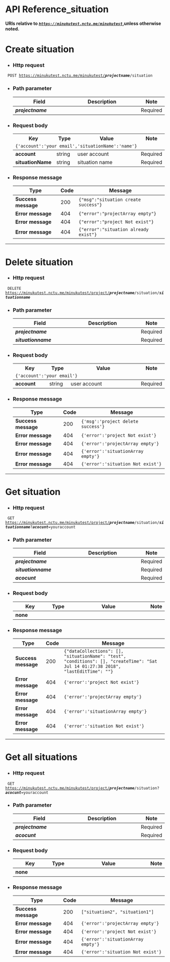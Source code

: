 API Reference_situation
===
**URIs relative to <em style='color:red'><code>https://minukutest.nctu.me/minukutest</code></em>,unless otherwise noted.**


# Create situation

- ### Http request 
<code> POST https://minukutest.nctu.me/minukutest/<em><b>projectname</b></em>/situation </code> 

- ### Path parameter 
 
     <table>
        <col width="40%">
        <col width="100%">
        <col width="30%">
        <thead>
            <tr>
                <th>Field</th>
                <th>Description</th>
                <th>Note</th>
            </tr>
        </thead>
        <tbody>
            <tr>
            <td><em><b>projectname</b></em></td>
                <td></td>
                <td>Required</td> 
            </tr>
        </tbody>
      </table>


- ### Request body
 
     <table>
        <col width="25%">
        <col width="15%">
        <col width="100%">
        <col width="15%">
        <thead>
            <tr>
                <th>Key</th>
                <th>Type</th>
                <th>Value</th>
                <th>Note</th>
            </tr>
            <tr><td colspan="4"><code>{'account':'your email','situationName':'name'}</code></td></tr>
        </thead>
            <tr>
            <td><b>account</b></td>
                <td>string</td>
                <td>user account</td>
                <td>Required</td>
            </tr>
            <tr>
            <td><b>situationName</b></td>
                <td>string</td>
                <td>situation name</td>
                <td>Required</td>
            </tr>
    </table>

- ### Response message

     <table>
        <thead>
            <tr>
                <th>Type</th>
                <th>Code</th>
                <th>Message</th>
            </tr>
        </thead>
        <tbody>
            <tr>
            <td><b>Success message</b></td>
                <td>200</td>
                <td><code>{"msg":"situation create success"}</code></td>
            </tr>
            <tr>
            <td><b>Error message</b></td>
                <td>404</td>
                <td><code>{"error":"projectArray empty"}</code></td>
            </tr>
            <tr>
            <td><b>Error message</b></td>
                <td>404</td>
                <td><code>{"error":"project Not exist"}</code></td>
            </tr>
            <tr>
            <td><b>Error message</b></td>
                <td>404</td>
                <td><code>{"error":"situation already exist"}</code></td>
            </tr>
        </tbody>
    </table>
    
---

# Delete situation

- ### Http request 
<code> DELETE https://minukutest.nctu.me/minukutest/project/<em><b>projectname</b></em>/situation/<em><b>situationname</b></em></code>

- ### Path parameter 
 
     <table>
        <col width="40%">
        <col width="100%">
        <col width="30%">
        <thead>
            <tr>
                <th>Field</th>
                <th>Description</th>
                <th>Note</th>
            </tr>
        </thead>
        <tbody>
            <tr>
            <td><em><b>projectname</b></em></td>
                <td></td>
                <td>Required</td> 
            </tr>
            <tr>
            <td><em><b>situationname</b><em></td>
                <td></td>
                <td>Required</td> 
            </tr>
        </tbody>
      </table>


- ### Request body
 
     <table>
        <col width="25%">
        <col width="15%">
        <col width="100%">
        <col width="15%">
        <thead>
            <tr>
                <th>Key</th>
                <th>Type</th>
                <th>Value</th>
                <th>Note</th>
            </tr>
            <tr><td colspan="4"><code>{'account':'your email'}</code></td></tr>
        </thead>
            <tr>
            <td><b>account</b></td>
                <td>string</td>
                <td>user account</td>
                <td>Required</td>
            </tr>
    </table>

- ### Response message

     <table>
        <thead>
            <tr>
                <th>Type</th>
                <th>Code</th>
                <th>Message</th>
            </tr>
        </thead>
        <tbody>
            <tr>
            <td><b>Success message</b></td>
                <td>200</td>
                <td colspan="4"><code>{'msg':'project delete success'}</code></td>
            </tr>
            <tr>
            <td><b>Error message</b></td>
                <td>404</td>
                <td colspan="4"><code>{'error':'project Not exist'}</code></td>
            </tr>
            <tr>
            <td><b>Error message</b></td>
                <td>404</td>
                <td colspan="4"><code>{'error':'projectArray empty'}</code></td>
            </tr>
            <tr>
            <td><b>Error message</b></td>
                <td>404</td>
                <td colspan="4"><code>{'error':'situationArray empty'}</code></td>
            </tr>
            <tr>
            <td><b>Error message</b></td>
                <td>404</td>
                <td colspan="4"><code>{'error':'situation Not exist'}</code></td>
            </tr>
        </tbody>
    </table>
    

---

# Get situation

- ### Http request 
<code> GET https://minukutest.nctu.me/minukutest/project/<em><b>projectname</b></em>/situation/<em><b>situationname</b></em>?<em><b>acocunt</b></em>=youraccount</code>

- ### Path parameter 
 
     <table>
        <col width="40%">
        <col width="100%">
        <col width="30%">
        <thead>
            <tr>
                <th>Field</th>
                <th>Description</th>
                <th>Note</th>
            </tr>
        </thead>
        <tbody>
            <tr>
            <td><em><b>projectname</b></em></td>
                <td></td>
                <td>Required</td> 
            </tr>
            <tr>
            <td><em><b>situationname</b></em></td>
                <td></td>
                <td>Required</td> 
            </tr>
            <tr>
            <td><em><b>acocunt</b></em></td>
                <td></td>
                <td>Required</td> 
            </tr>
        </tbody>
      </table>


- ### Request body
 
     <table>
        <col width="25%">
        <col width="15%">
        <col width="100%">
        <col width="15%">
        <thead>
            <tr>
                <th>Key</th>
                <th>Type</th>
                <th>Value</th>
                <th>Note</th>
            </tr>            
        </thead>
            <tr>
            <td><b>none</b></td>
                <td></td>
                <td></td>
                <td></td>
            </tr>
    </table>

- ### Response message

     <table>
        <thead>
            <tr>
                <th>Type</th>
                <th>Code</th>
                <th>Message</th>
            </tr>
        </thead>
        <tbody>
            <tr>
            <td><b>Success message</b></td>
                <td>200</td>
                <td colspan="4"><code>{"dataCollections": [], "situationName": "test", "conditions": [], "createTime": "Sat Jul 14 01:27:38 2018", "lastEditTime": ""}</code></td>
            </tr>
            <tr>
            <td><b>Error message</b></td>
                <td>404</td>
                <td colspan="4"><code>{'error':'project Not exist'}</code></td>
            </tr>
            <tr>
            <td><b>Error message</b></td>
                <td>404</td>
                <td colspan="4"><code>{'error':'projectArray empty'}</code></td>
            </tr>
            <tr>
            <td><b>Error message</b></td>
                <td>404</td>
                <td colspan="4"><code>{'error':'situationArray empty'}</code></td>
            </tr>
            <tr>
            <td><b>Error message</b></td>
                <td>404</td>
                <td colspan="4"><code>{'error':'situation Not exist'}</code></td>
            </tr>
        </tbody>
    </table>
    
---

# Get all situations

- ### Http request 
<code> GET https://minukutest.nctu.me/minukutest/project/<em><b>projectname</b></em>/situation?<em><b>acocunt</b></em>=youraccount</code>

- ### Path parameter 
 
     <table>
        <col width="40%">
        <col width="100%">
        <col width="30%">
        <thead>
            <tr>
                <th>Field</th>
                <th>Description</th>
                <th>Note</th>
            </tr>
        </thead>
        <tbody>
            <tr>
            <td><em><b>projectname</b></em></td>
                <td></td>
                <td>Required</td> 
            </tr>
            <tr>
            <td><em><b>acocunt</b></em></td>
                <td></td>
                <td>Required</td> 
            </tr>
        </tbody>
      </table>


- ### Request body
 
     <table>
        <col width="25%">
        <col width="15%">
        <col width="100%">
        <col width="15%">
        <thead>
            <tr>
                <th>Key</th>
                <th>Type</th>
                <th>Value</th>
                <th>Note</th>
            </tr>
        </thead>
            <tr>
            <td><b>none</b></td>
                <td></td>
                <td></td>
                <td></td>
            </tr>
    </table>

- ### Response message

     <table>
        <thead>
            <tr>
                <th>Type</th>
                <th>Code</th>
                <th>Message</th>
            </tr>
        </thead>
        <tbody>
            <tr>
            <td><b>Success message</b></td>
                <td>200</td>
                <td colspan="4"><code>["situation2", "situation1"]</code></td>
            </tr>
            <tr>
            <td><b>Error message</b></td>
                <td>404</td>
                <td colspan="4"><code>{'error':'projectArray empty'}</code></td>
            </tr>
            <tr>
            <td><b>Error message</b></td>
                <td>404</td>
                <td colspan="4"><code>{'error':'project Not exist'}</code></td>
            </tr>
            <tr>
            <td><b>Error message</b></td>
                <td>404</td>
                <td colspan="4"><code>{'error':'situationArray empty'}</code></td>
            </tr>
            <tr>
            <td><b>Error message</b></td>
                <td>404</td>
                <td colspan="4"><code>{'error':'situation Not exist'}</code></td>
            </tr>
        </tbody>
    </table>
